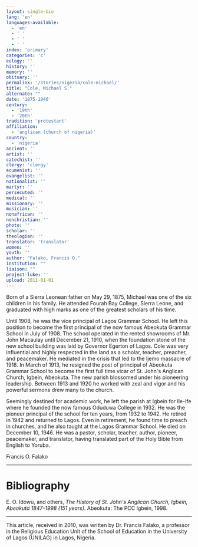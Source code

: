 ```yaml
---
layout: single-bio
lang: 'en'
languages-available:
  - 'en'
  - ' '
  - ' '
  - ' '
index: 'primary'
categories: 'c'
eulogy: ''
history: ''
memory: ''
obituary: ''
permalink: '/stories/nigeria/cole-michael/'
title: "Cole, Michael S."
alternate: ""
date: '1875-1946'
century:
  - '19th'
  - '20th'
tradition: 'protestant'
affiliation:
  - 'anglican (church of nigeria)'
country:
  - 'nigeria'
ancient: ''
artist: ''
catechist: ''
clergy: 'clergy'
ecumenist: ''
evangelist: ''
nationalist: ''
martyr: ''
persecuted: ''
medical: ''
missionary: ''
musician: ''
nonafrican: ''
nonchristian: ''
photo: ''
scholar: ''
theologian: ''
translator: 'translator'
women: ''
youth: ''
author: "Falako, Francis O."
institution: ""
liaison: ""
project-luke: ''
upload: 2011-01-01
---
```




Born of a Sierra Leonean father on May 29, 1875, Michael was one of the six children in his family. He attended Fourah Bay College, Sierra Leone, and graduated with high marks as one of the greatest scholars of his time.

Until 1908, he was the vice principal of Lagos Grammar School. He left this position to become the first principal of the now famous Abeokuta Grammar School in July of 1908. The school operated in the rented showrooms of Mr. John Macaulay until December 21, 1910, when the foundation stone of the new school building was laid by Governor Egerton of Lagos.
Cole was very influential and highly respected in the land as a scholar, teacher, preacher, and peacemaker. He mediated in the crisis that led to the Ijemo massacre of 1918. In March of 1913, he resigned the post of principal of Abeokuta Grammar School to become the first full time vicar of St. John's Anglican Church, Igbein, Abeokuta. The new parish blossomed under his pioneering leadership. Between 1913 and 1920 he worked with zeal and vigor and his powerful sermons drew many to the church.

Seemingly destined for academic work, he left the parish at Igbein for Ile-Ife where he founded the now famous Oduduwa College in 1932. He was the pioneer principal of the school for ten years, from 1932 to 1942. He retired in 1942 and returned to Lagos. Even in retirement, he found time to preach in churches, and he also taught at the Lagos Grammar School. He died on December 10, 1946. He was a pastor, scholar, teacher, author, pioneer, peacemaker, and translator, having translated part of the Holy Bible from English to Yoruba.

Francis O. Falako

---

# Bibliography

E. O. Idowu, and others, *The History of St. John's Anglican Church, Igbein, Abeokuta 1847-1998 (151 years)*. Abeokuta: The PCC Igbein, 1998.

---

This article, received in 2010, was written by Dr. Francis Falako, a professor in the Religious Education Unit of the School of Education in the University of Lagos (UNILAG) in Lagos, Nigeria.
